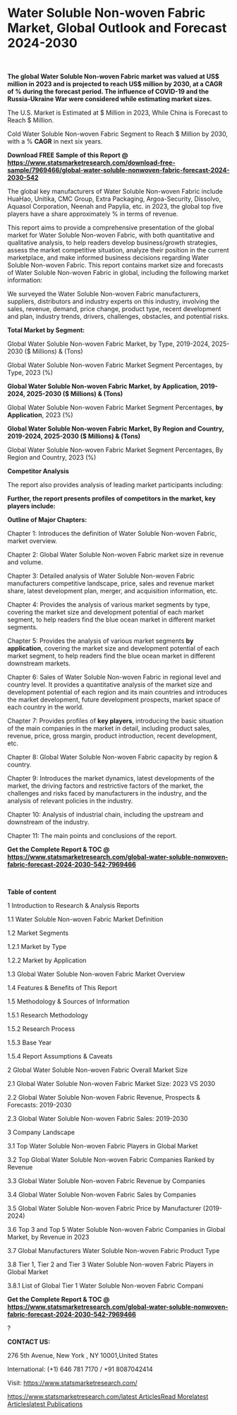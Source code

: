 <h1>Water Soluble Non-woven Fabric Market, Global Outlook and Forecast 2024-2030</h1><br/><p><strong>The global Water Soluble Non-woven Fabric market was valued at US$ million in 2023 and is projected to reach US$ million by 2030, at a <strong>CAGR</strong> of % during the forecast period. The influence of COVID-19 and the Russia-Ukraine War were considered while estimating market sizes.</strong></p>
 
 
 
 <p>The U.S. Market is Estimated at $ Million in 2023, While China is Forecast to Reach $ Million.</p>
 
 
 
 <p>Cold Water Soluble Non-woven Fabric Segment to Reach $ Million by 2030, with a % <strong>CAGR</strong> in next six years.</p>
 
 
 
 <p><strong>Download FREE Sample of this Report @ <a href="https://www.statsmarketresearch.com/download-free-sample/7969466/global-water-soluble-nonwoven-fabric-forecast-2024-2030-542">https://www.statsmarketresearch.com/download-free-sample/7969466/global-water-soluble-nonwoven-fabric-forecast-2024-2030-542</a></strong></p>
 
 
 
 <p>The global key manufacturers of Water Soluble Non-woven Fabric include HuaHao, Unitika, CMC Group, Extra Packaging, Argoa-Security, Dissolvo, Aquasol Corporation, Neenah and Papylia, etc. in 2023, the global top five players have a share approximately % in terms of revenue.</p>
 
 
 
 <p>This report aims to provide a comprehensive presentation of the global market for Water Soluble Non-woven Fabric, with both quantitative and qualitative analysis, to help readers develop business/growth strategies, assess the market competitive situation, analyze their position in the current marketplace, and make informed business decisions regarding Water Soluble Non-woven Fabric. This report contains market size and forecasts of Water Soluble Non-woven Fabric in global, including the following market information:</p>
 
 
 
 <p>We surveyed the Water Soluble Non-woven Fabric manufacturers, suppliers, distributors and industry experts on this industry, involving the sales, revenue, demand, price change, product type, recent development and plan, industry trends, drivers, challenges, obstacles, and potential risks.</p>
 
 
 
 <p><strong>Total Market by Segment:</strong></p>
 
 
 
 <p>Global Water Soluble Non-woven Fabric Market, by Type, 2019-2024, 2025-2030 ($ Millions) & (Tons)</p>
 
 
 
 <p>Global Water Soluble Non-woven Fabric Market Segment Percentages, by Type, 2023 (%)</p>
 
 
 
 <p><strong>Global Water Soluble Non-woven Fabric Market, <strong>by Application</strong>, 2019-2024, 2025-2030 ($ Millions) & (Tons)</strong></p>
 
 
 
 <p>Global Water Soluble Non-woven Fabric Market Segment Percentages, <strong>by Application</strong>, 2023 (%)</p>
 
 
 
 <p><strong>Global Water Soluble Non-woven Fabric Market, By Region and Country, 2019-2024, 2025-2030 ($ Millions) & (Tons)</strong></p>
 
 
 
 <p>Global Water Soluble Non-woven Fabric Market Segment Percentages, By Region and Country, 2023 (%)</p>
 
 
 
 <p><strong>Competitor Analysis</strong></p>
 
 
 
 <p>The report also provides analysis of leading market participants including:</p>
 
 
 
 <p><strong>Further, the report presents profiles of competitors in the market, <strong>key players</strong> include:</strong></p>
 
 
 
 <p><strong>Outline of Major Chapters:</strong></p>
 
 
 
 <p>Chapter 1: Introduces the definition of Water Soluble Non-woven Fabric, market overview.</p>
 
 
 
 <p>Chapter 2: Global Water Soluble Non-woven Fabric market size in revenue and volume.</p>
 
 
 
 <p>Chapter 3: Detailed analysis of Water Soluble Non-woven Fabric manufacturers competitive landscape, price, sales and revenue market share, latest development plan, merger, and acquisition information, etc.</p>
 
 
 
 <p>Chapter 4: Provides the analysis of various market segments by type, covering the market size and development potential of each market segment, to help readers find the blue ocean market in different market segments.</p>
 
 
 
 <p>Chapter 5: Provides the analysis of various market segments <strong>by application</strong>, covering the market size and development potential of each market segment, to help readers find the blue ocean market in different downstream markets.</p>
 
 
 
 <p>Chapter 6: Sales of Water Soluble Non-woven Fabric in regional level and country level. It provides a quantitative analysis of the market size and development potential of each region and its main countries and introduces the market development, future development prospects, market space of each country in the world.</p>
 
 
 
 <p>Chapter 7: Provides profiles of <strong>key players</strong>, introducing the basic situation of the main companies in the market in detail, including product sales, revenue, price, gross margin, product introduction, recent development, etc.</p>
 
 
 
 <p>Chapter 8: Global Water Soluble Non-woven Fabric capacity by region & country.</p>
 
 
 
 <p>Chapter 9: Introduces the market dynamics, latest developments of the market, the driving factors and restrictive factors of the market, the challenges and risks faced by manufacturers in the industry, and the analysis of relevant policies in the industry.</p>
 
 
 
 <p>Chapter 10: Analysis of industrial chain, including the upstream and downstream of the industry.</p>
 
 
 
 <p>Chapter 11: The main points and conclusions of the report.</p>
 
 
 
 <div><b>Get the Complete Report & TOC @ <a href="https://www.statsmarketresearch.com/global-water-soluble-nonwoven-fabric-forecast-2024-2030-542-7969466">https://www.statsmarketresearch.com/global-water-soluble-nonwoven-fabric-forecast-2024-2030-542-7969466</a></b></div>
 
 
 
 <p><br />
 
 <b>Table of content</b></p>
 
 
 
 <p>1 Introduction to Research & Analysis Reports<br />
 
 1.1 Water Soluble Non-woven Fabric Market Definition<br />
 
 1.2 Market Segments<br />
 
 1.2.1 Market by Type<br />
 
 1.2.2 Market by Application<br />
 
 1.3 Global Water Soluble Non-woven Fabric Market Overview<br />
 
 1.4 Features & Benefits of This Report<br />
 
 1.5 Methodology & Sources of Information<br />
 
 1.5.1 Research Methodology<br />
 
 1.5.2 Research Process<br />
 
 1.5.3 Base Year<br />
 
 1.5.4 Report Assumptions & Caveats<br />
 
 2 Global Water Soluble Non-woven Fabric Overall Market Size<br />
 
 2.1 Global Water Soluble Non-woven Fabric Market Size: 2023 VS 2030<br />
 
 2.2 Global Water Soluble Non-woven Fabric Revenue, Prospects & Forecasts: 2019-2030<br />
 
 2.3 Global Water Soluble Non-woven Fabric Sales: 2019-2030<br />
 
 3 Company Landscape<br />
 
 3.1 Top Water Soluble Non-woven Fabric Players in Global Market<br />
 
 3.2 Top Global Water Soluble Non-woven Fabric Companies Ranked by Revenue<br />
 
 3.3 Global Water Soluble Non-woven Fabric Revenue by Companies<br />
 
 3.4 Global Water Soluble Non-woven Fabric Sales by Companies<br />
 
 3.5 Global Water Soluble Non-woven Fabric Price by Manufacturer (2019-2024)<br />
 
 3.6 Top 3 and Top 5 Water Soluble Non-woven Fabric Companies in Global Market, by Revenue in 2023<br />
 
 3.7 Global Manufacturers Water Soluble Non-woven Fabric Product Type<br />
 
 3.8 Tier 1, Tier 2 and Tier 3 Water Soluble Non-woven Fabric Players in Global Market<br />
 
 3.8.1 List of Global Tier 1 Water Soluble Non-woven Fabric Compani</p>
 
 
 
 <div><b>Get the Complete Report & TOC @ <a href="https://www.statsmarketresearch.com/global-water-soluble-nonwoven-fabric-forecast-2024-2030-542-7969466">https://www.statsmarketresearch.com/global-water-soluble-nonwoven-fabric-forecast-2024-2030-542-7969466</a></b></div>
 
 
 
 <p>? </p>
 
 
 
 <p><b>CONTACT US:</b><br />
 
 276 5th Avenue, New York , NY 10001,United States<br />
 
 International: (+1) 646 781 7170 / +91 8087042414<br />
 
 Visit: <a href="https://www.statsmarketresearch.com/">https://www.statsmarketresearch.com/</a><br />
 
 <a href="https://gyeongbokgung.com">https://www.statsmarketresearch.com/</a><a href="https://hallyeomaritime.com">latest Articles</a><a href="https://jingwansa.com">Read More</a><a href="https://nguoiviet.jp/">latest Articles</a><a href="https://www.intelmarketresearch.com/">latest Publications</a></p>